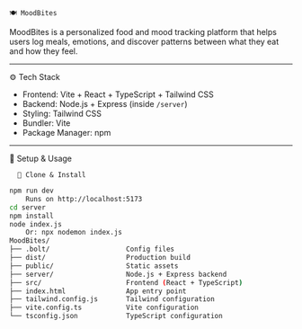     🍽️ MoodBites

 MoodBites  is a personalized food and mood tracking platform that helps users log meals, emotions, and discover patterns between what they eat and how they feel.

---

   ⚙️ Tech Stack

-  Frontend:  Vite + React + TypeScript + Tailwind CSS  
-  Backend:  Node.js + Express (inside `/server`)  
-  Styling:  Tailwind CSS  
-  Bundler:  Vite  
-  Package Manager:  npm  

---

   🚀 Setup & Usage

      🧩 Clone & Install

```bash
npm run dev
    Runs on http://localhost:5173
cd server
npm install
node index.js
    Or: npx nodemon index.js
MoodBites/
├── .bolt/                   Config files
├── dist/                    Production build
├── public/                  Static assets
├── server/                  Node.js + Express backend
├── src/                     Frontend (React + TypeScript)
├── index.html               App entry point
├── tailwind.config.js       Tailwind configuration
├── vite.config.ts           Vite configuration
└── tsconfig.json            TypeScript configuration




